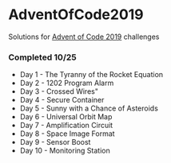 # AdventOfCode2019
Solutions for [Advent of Code 2019](https://adventofcode.com/2019/) challenges
### Completed 10/25

- Day 1 - The Tyranny of the Rocket Equation
- Day 2 - 1202 Program Alarm
- Day 3 - Crossed Wires"
- Day 4 - Secure Container
- Day 5 - Sunny with a Chance of Asteroids
- Day 6 - Universal Orbit Map
- Day 7 - Amplification Circuit
- Day 8 - Space Image Format
- Day 9 - Sensor Boost
- Day 10 - Monitoring Station